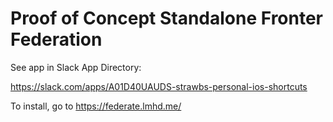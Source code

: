 # Proof of Concept Standalone Fronter Federation

See app in Slack App Directory:

https://slack.com/apps/A01D40UAUDS-strawbs-personal-ios-shortcuts

To install, go to https://federate.lmhd.me/
